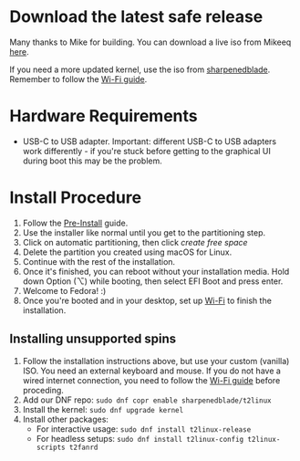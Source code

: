 # Download the latest safe release

Many thanks to Mike for building. You can download a live iso from Mikeeq [here](https://github.com/mikeeq/mbp-fedora).

If you need a more updated kernel, use the iso from [sharpenedblade](https://github.com/t2linux/fedora-iso/releases). Remember to follow the [Wi-Fi guide](https://wiki.t2linux.org/guides/wifi-bluetooth/).

# Hardware Requirements

-   USB-C to USB adapter. Important: different USB-C to USB adapters work differently - if you're stuck before getting to the graphical UI during boot this may be the problem.

# Install Procedure

1. Follow the [Pre-Install](https://wiki.t2linux.org/guides/preinstall) guide.
2. Use the installer like normal until you get to the partitioning step.
3. Click on automatic partitioning, then click *create free space*
4. Delete the partition you created using macOS for Linux.
5. Continue with the rest of the installation.
6. Once it's finished, you can reboot without your installation media. Hold down Option (⌥) while booting, then select EFI Boot and press enter.
7. Welcome to Fedora! :)
8. Once you're booted and in your desktop, set up [Wi-Fi](https://wiki.t2linux.org/guides/wifi-bluetooth/) to finish the installation.

## Installing unsupported spins

1. Follow the installation instructions above, but use your custom (vanilla) ISO. You need an external keyboard and mouse. If you do not have a wired internet connection, you need to follow the [Wi-Fi guide](https://wiki.t2linux.org/guides/wifi-bluetooth/) before proceding.
2. Add our DNF repo: `sudo dnf copr enable sharpenedblade/t2linux`
3. Install the kernel: `sudo dnf upgrade kernel`
4. Install other packages:
    - For interactive usage: `sudo dnf install t2linux-release`
    - For headless setups: `sudo dnf install t2linux-config t2linux-scripts t2fanrd`
